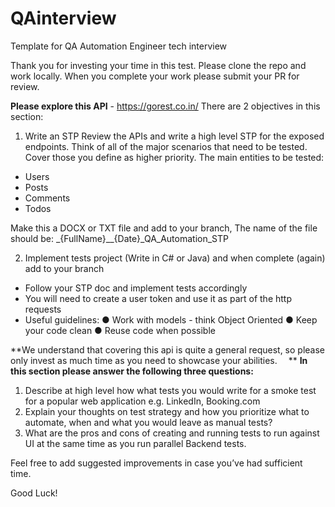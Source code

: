 # QAinterview
Template for QA Automation Engineer tech interview

Thank you for investing your time in this test. Please clone the repo and work locally. When you complete your work please submit your PR for review.

**Please explore this API** - https://gorest.co.in/
There are 2 objectives in this section: 
1. Write an STP
Review the APIs and write a high level STP for the exposed endpoints.
Think of all of the major scenarios that need to be tested.
Cover those you define as higher priority.
The main entities to be tested: 
- Users 
- Posts 
- Comments 
- Todos

Make this a DOCX or TXT file and add to your branch,
The name of the file should be: _{FullName}__{Date}_QA_Automation_STP

2. Implement tests project (Write in C# or Java) and when complete (again) add to your branch
-	Follow your STP doc and implement tests accordingly
-	You will need to create a user token and use it as part of the http requests
-	Useful guidelines:
  ●	Work with models - think Object Oriented
  ●	Keep your code clean
  ●	Reuse code when possible


**We understand that covering this api is quite a general request, so please only invest as much time as you need to showcase your abilities. 
**
**In this section please answer the following three questions:**

1.	Describe at high level how what tests you would write for a smoke test for a popular web application e.g. LinkedIn, Booking.com
2.	Explain your thoughts on test strategy and how you prioritize what to automate, when and what you would leave as manual tests?
3.	What are the pros and cons of creating and running tests to run against UI at the same time as you run parallel Backend tests.

Feel free to add suggested improvements in case you’ve had sufficient time.


 Good Luck!
